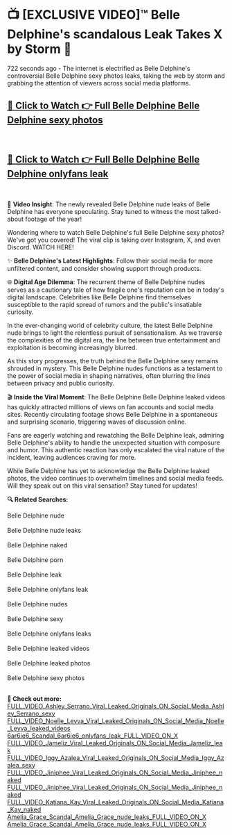 # 📺 [EXCLUSIVE VIDEO]™ Belle Delphine's scandalous Leak Takes X by Storm 🚀

722 seconds ago - The internet is electrified as Belle Delphine's controversial Belle Delphine sexy photos leaks, taking the web by storm and grabbing the attention of viewers across social media platforms.

<h2><a href="https://github-6l9.pages.dev/link1">🔗 Click to Watch 👉 Full Belle Delphine Belle Delphine sexy photos</a></h2><br>
<h2><a href="https://github-6l9.pages.dev/link2">🔗 Click to Watch 👉 Full Belle Delphine Belle Delphine onlyfans leak</a></h2><br>

🎥 **Video Insight**: The newly revealed Belle Delphine nude leaks of Belle Delphine has everyone speculating. Stay tuned to witness the most talked-about footage of the year!

Wondering where to watch Belle Delphine's full Belle Delphine sexy photos? We've got you covered! The viral clip is taking over Instagram, X, and even Discord. WATCH HERE!

✨ **Belle Delphine's Latest Highlights**: Follow their social media for more unfiltered content, and consider showing support through products.

🌐 **Digital Age Dilemma**: The recurrent theme of Belle Delphine nudes serves as a cautionary tale of how fragile one's reputation can be in today's digital landscape. Celebrities like Belle Delphine find themselves susceptible to the rapid spread of rumors and the public's insatiable curiosity.

In the ever-changing world of celebrity culture, the latest Belle Delphine nude brings to light the relentless pursuit of sensationalism. As we traverse the complexities of the digital era, the line between true entertainment and exploitation is becoming increasingly blurred.

As this story progresses, the truth behind the Belle Delphine sexy remains shrouded in mystery. This Belle Delphine nudes functions as a testament to the power of social media in shaping narratives, often blurring the lines between privacy and public curiosity.

🎬 **Inside the Viral Moment**: The Belle Delphine Belle Delphine leaked videos has quickly attracted millions of views on fan accounts and social media sites. Recently circulating footage shows Belle Delphine in a spontaneous and surprising scenario, triggering waves of discussion online.

Fans are eagerly watching and rewatching the Belle Delphine leak, admiring Belle Delphine's ability to handle the unexpected situation with composure and humor. This authentic reaction has only escalated the viral nature of the incident, leaving audiences craving for more.

While Belle Delphine has yet to acknowledge the Belle Delphine leaked photos, the video continues to overwhelm timelines and social media feeds. Will they speak out on this viral sensation? Stay tuned for updates!

<strong>🔍 Related Searches:</strong>

Belle Delphine nude
<br><br>
Belle Delphine nude leaks
<br><br>
Belle Delphine naked
<br><br>
Belle Delphine porn
<br><br>
Belle Delphine leak
<br><br>
Belle Delphine onlyfans leak
<br><br>
Belle Delphine nudes
<br><br>
Belle Delphine sexy
<br><br>
Belle Delphine onlyfans leaks
<br><br>
Belle Delphine leaked videos
<br><br>
Belle Delphine leaked photos
<br><br>
Belle Delphine sexy photos
<br><br>



<strong>🔗 Check out more:</strong><br>
<a href="./FULL_VIDEO_Ashley_Serrano_Viral_Leaked_Originals_ON_Social_Media_Ashley_Serrano_sexy.md">FULL_VIDEO_Ashley_Serrano_Viral_Leaked_Originals_ON_Social_Media_Ashley_Serrano_sexy</a><br>
<a href="./FULL_VIDEO_Noelle_Leyva_Viral_Leaked_Originals_ON_Social_Media_Noelle_Leyva_leaked_videos.md">FULL_VIDEO_Noelle_Leyva_Viral_Leaked_Originals_ON_Social_Media_Noelle_Leyva_leaked_videos</a><br>
<a href="./6ar6ie6_Scandal_6ar6ie6_onlyfans_leak_FULL_VIDEO_ON_X.md">6ar6ie6_Scandal_6ar6ie6_onlyfans_leak_FULL_VIDEO_ON_X</a><br>
<a href="./FULL_VIDEO_Jameliz_Viral_Leaked_Originals_ON_Social_Media_Jameliz_leak.md">FULL_VIDEO_Jameliz_Viral_Leaked_Originals_ON_Social_Media_Jameliz_leak</a><br>
<a href="./FULL_VIDEO_Iggy_Azalea_Viral_Leaked_Originals_ON_Social_Media_Iggy_Azalea_sexy.md">FULL_VIDEO_Iggy_Azalea_Viral_Leaked_Originals_ON_Social_Media_Iggy_Azalea_sexy</a><br>
<a href="./FULL_VIDEO_Jiniphee_Viral_Leaked_Originals_ON_Social_Media_Jiniphee_naked.md">FULL_VIDEO_Jiniphee_Viral_Leaked_Originals_ON_Social_Media_Jiniphee_naked</a><br>
<a href="./FULL_VIDEO_Jiniphee_Viral_Leaked_Originals_ON_Social_Media_Jiniphee_naked.md">FULL_VIDEO_Jiniphee_Viral_Leaked_Originals_ON_Social_Media_Jiniphee_naked</a><br>
<a href="./FULL_VIDEO_Katiana_Kay_Viral_Leaked_Originals_ON_Social_Media_Katiana_Kay_naked.md">FULL_VIDEO_Katiana_Kay_Viral_Leaked_Originals_ON_Social_Media_Katiana_Kay_naked</a><br>
<a href="./Amelia_Grace_Scandal_Amelia_Grace_nude_leaks_FULL_VIDEO_ON_X.md">Amelia_Grace_Scandal_Amelia_Grace_nude_leaks_FULL_VIDEO_ON_X</a><br>
<a href="./Amelia_Grace_Scandal_Amelia_Grace_nude_leaks_FULL_VIDEO_ON_X.md">Amelia_Grace_Scandal_Amelia_Grace_nude_leaks_FULL_VIDEO_ON_X</a><br>
